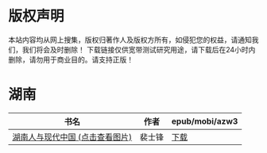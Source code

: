 # 版权声明

本站内容均从网上搜集，版权归著作人及版权方所有，如侵犯您的权益，请通知我们，我们将会及时删除！ 下载链接仅供宽带测试研究用途，请下载后在24小时内删除，请勿用于商业目的。请支持正版！

# 湖南

| 书名 | 作者 | epub/mobi/azw3 |
| --- | --- | --- |
| [湖南人与现代中国 (点击查看图片)](https://www.dushupai.com/attachment/2024/06/06/86304db08b4f49aa.jpg) | 裴士锋 | [下载](https://url89.ctfile.com/f/31084289-1357032976-2e3783?p=8866) |
